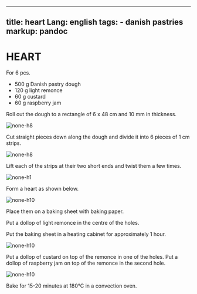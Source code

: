
---
title: heart
Lang: english
tags: 
    - danish pastries 
markup: pandoc
---

# HEART

For 6 pcs.

- 500 g Danish pastry dough
- 120 g light remonce
- 60 g custard
- 60 g raspberry jam

Roll out the dough to a rectangle of 6 x 48 cm and 10 mm in thickness.

![](/home/fred/.repo/traductions/recettes/svg/wi_pal1.svg "none-h8")

Cut straight pieces down along the dough and divide it into 6 pieces of 1 cm strips.

![](/home/fred/.repo/traductions/recettes/svg/wi_pal2.svg "none-h8")

Lift each of the strips at their two short ends and twist them a few times.

![](/home/fred/.repo/traductions/recettes/svg/wi_pal3.svg "none-h1")

Form a heart as shown below.

![](/home/fred/.repo/traductions/recettes/svg/wi_pal4.svg "none-h10")

Place them on a baking sheet with baking paper.

Put a dollop of light remonce in the centre of the holes.

Put the baking sheet in a heating cabinet for approximately 1 hour.

![](/home/fred/.repo/traductions/recettes/svg/wi_pal5.svg "none-h10")

Put a dollop of custard on top of the remonce in one of the holes.
Put a dollop of raspberry jam on top of the remonce in the second hole.

![](/home/fred/.repo/traductions/recettes/svg/wi_pal6.svg "none-h10")

Bake for 15-20 minutes at 180°C in a convection oven.

